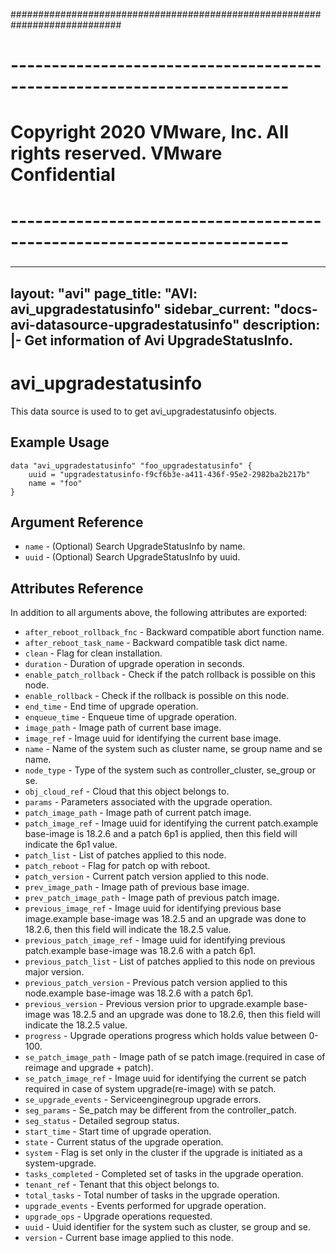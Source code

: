 ############################################################################
# ------------------------------------------------------------------------
# Copyright 2020 VMware, Inc.  All rights reserved. VMware Confidential
# ------------------------------------------------------------------------
###

---
layout: "avi"
page_title: "AVI: avi_upgradestatusinfo"
sidebar_current: "docs-avi-datasource-upgradestatusinfo"
description: |-
  Get information of Avi UpgradeStatusInfo.
---

# avi_upgradestatusinfo

This data source is used to to get avi_upgradestatusinfo objects.

## Example Usage

```hcl
data "avi_upgradestatusinfo" "foo_upgradestatusinfo" {
    uuid = "upgradestatusinfo-f9cf6b3e-a411-436f-95e2-2982ba2b217b"
    name = "foo"
}
```

## Argument Reference

* `name` - (Optional) Search UpgradeStatusInfo by name.
* `uuid` - (Optional) Search UpgradeStatusInfo by uuid.

## Attributes Reference

In addition to all arguments above, the following attributes are exported:

* `after_reboot_rollback_fnc` - Backward compatible abort function name.
* `after_reboot_task_name` - Backward compatible task dict name.
* `clean` - Flag for clean installation.
* `duration` - Duration of upgrade operation in seconds.
* `enable_patch_rollback` - Check if the patch rollback is possible on this node.
* `enable_rollback` - Check if the rollback is possible on this node.
* `end_time` - End time of upgrade operation.
* `enqueue_time` - Enqueue time of upgrade operation.
* `image_path` - Image path of current base image.
* `image_ref` - Image uuid for identifying the current base image.
* `name` - Name of the system such as cluster name, se group name and se name.
* `node_type` - Type of the system such as controller_cluster, se_group or se.
* `obj_cloud_ref` - Cloud that this object belongs to.
* `params` - Parameters associated with the upgrade operation.
* `patch_image_path` - Image path of current patch image.
* `patch_image_ref` - Image uuid for identifying the current patch.example  base-image is 18.2.6 and a patch 6p1 is applied, then this field will indicate the 6p1 value.
* `patch_list` - List of patches applied to this node.
* `patch_reboot` - Flag for patch op with reboot.
* `patch_version` - Current patch version applied to this node.
* `prev_image_path` - Image path of previous base image.
* `prev_patch_image_path` - Image path of previous patch image.
* `previous_image_ref` - Image uuid for identifying previous base image.example  base-image was 18.2.5 and an upgrade was done to 18.2.6, then this field will indicate the 18.2.5 value.
* `previous_patch_image_ref` - Image uuid for identifying previous patch.example  base-image was 18.2.6 with a patch 6p1.
* `previous_patch_list` - List of patches applied to this node on previous major version.
* `previous_patch_version` - Previous patch version applied to this node.example  base-image was 18.2.6 with a patch 6p1.
* `previous_version` - Previous version prior to upgrade.example  base-image was 18.2.5 and an upgrade was done to 18.2.6, then this field will indicate the 18.2.5 value.
* `progress` - Upgrade operations progress which holds value between 0-100.
* `se_patch_image_path` - Image path of se patch image.(required in case of reimage and upgrade + patch).
* `se_patch_image_ref` - Image uuid for identifying the current se patch required in case of system upgrade(re-image) with se patch.
* `se_upgrade_events` - Serviceenginegroup upgrade errors.
* `seg_params` - Se_patch may be different from the controller_patch.
* `seg_status` - Detailed segroup status.
* `start_time` - Start time of upgrade operation.
* `state` - Current status of the upgrade operation.
* `system` - Flag is set only in the cluster if the upgrade is initiated as a system-upgrade.
* `tasks_completed` - Completed set of tasks in the upgrade operation.
* `tenant_ref` - Tenant that this object belongs to.
* `total_tasks` - Total number of tasks in the upgrade operation.
* `upgrade_events` - Events performed for upgrade operation.
* `upgrade_ops` - Upgrade operations requested.
* `uuid` - Uuid identifier for the system such as cluster, se group and se.
* `version` - Current base image applied to this node.

